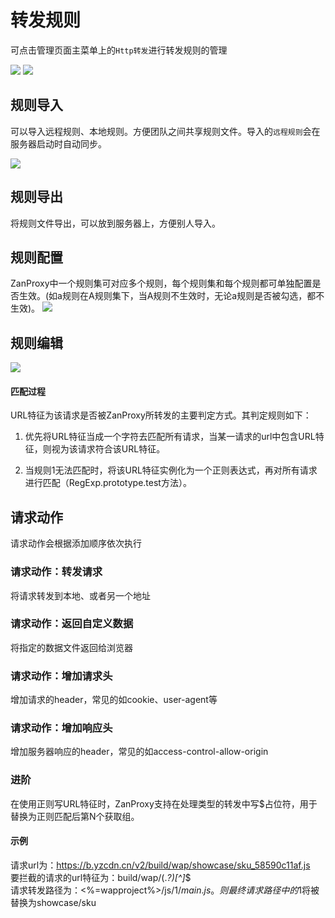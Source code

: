 # 转发规则

可点击管理页面主菜单上的`Http转发`进行转发规则的管理

<img src="https://img.yzcdn.cn/public_files/2018/04/18/fcf0f039bf43a67f4c37a458adfbcd59.png" />

<img src="https://img.yzcdn.cn/public_files/2018/03/30/3a7f3c2c682180c496f2e748cf05851e.png" />

## 规则导入
可以导入远程规则、本地规则。方便团队之间共享规则文件。导入的`远程规则`会在服务器启动时自动同步。

<img src="https://img.yzcdn.cn/public_files/2018/04/18/3ec2a61d3f982109ccdabb5c5ada18ed.png">

## 规则导出
将规则文件导出，可以放到服务器上，方便别人导入。  

## 规则配置
ZanProxy中一个规则集可对应多个规则，每个规则集和每个规则都可单独配置是否生效。(如a规则在A规则集下，当A规则不生效时，无论a规则是否被勾选，都不生效)。
<img src="https://img.yzcdn.cn/public_files/2018/03/30/3a7f3c2c682180c496f2e748cf05851e.png" />

## 规则编辑
<img src="https://img.yzcdn.cn/public_files/2018/03/30/4e6849fa6536d5c067e7dfb8fe732c6b.png" />

#### 匹配过程

URL特征为该请求是否被ZanProxy所转发的主要判定方式。其判定规则如下：

1. 优先将URL特征当成一个字符去匹配所有请求，当某一请求的url中包含URL特征，则视为该请求符合该URL特征。

2. 当规则1无法匹配时，将该URL特征实例化为一个正则表达式，再对所有请求进行匹配（RegExp.prototype.test方法）。

## 请求动作

请求动作会根据添加顺序依次执行

### 请求动作：转发请求

将请求转发到本地、或者另一个地址

### 请求动作：返回自定义数据

将指定的数据文件返回给浏览器

### 请求动作：增加请求头

增加请求的header，常见的如cookie、user-agent等

### 请求动作：增加响应头

增加服务器响应的header，常见的如access-control-allow-origin

### 进阶

在使用正则写URL特征时，ZanProxy支持在处理类型的转发中写$占位符，用于替换为正则匹配后第N个获取组。

#### 示例

请求url为：https://b.yzcdn.cn/v2/build/wap/showcase/sku_58590c11af.js  
要拦截的请求的url特征为：build/wap/(.*?)_[^_]*$  
请求转发路径为：<%=wapproject%>/js/$1/main.js。  
则最终请求路径中的$1将被替换为showcase/sku  
